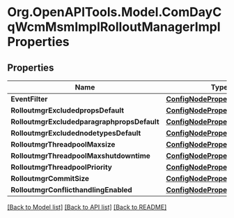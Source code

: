 # Org.OpenAPITools.Model.ComDayCqWcmMsmImplRolloutManagerImplProperties
## Properties

Name | Type | Description | Notes
------------ | ------------- | ------------- | -------------
**EventFilter** | [**ConfigNodePropertyString**](ConfigNodePropertyString.md) |  | [optional] 
**RolloutmgrExcludedpropsDefault** | [**ConfigNodePropertyArray**](ConfigNodePropertyArray.md) |  | [optional] 
**RolloutmgrExcludedparagraphpropsDefault** | [**ConfigNodePropertyArray**](ConfigNodePropertyArray.md) |  | [optional] 
**RolloutmgrExcludednodetypesDefault** | [**ConfigNodePropertyArray**](ConfigNodePropertyArray.md) |  | [optional] 
**RolloutmgrThreadpoolMaxsize** | [**ConfigNodePropertyInteger**](ConfigNodePropertyInteger.md) |  | [optional] 
**RolloutmgrThreadpoolMaxshutdowntime** | [**ConfigNodePropertyInteger**](ConfigNodePropertyInteger.md) |  | [optional] 
**RolloutmgrThreadpoolPriority** | [**ConfigNodePropertyDropDown**](ConfigNodePropertyDropDown.md) |  | [optional] 
**RolloutmgrCommitSize** | [**ConfigNodePropertyInteger**](ConfigNodePropertyInteger.md) |  | [optional] 
**RolloutmgrConflicthandlingEnabled** | [**ConfigNodePropertyBoolean**](ConfigNodePropertyBoolean.md) |  | [optional] 

[[Back to Model list]](../README.md#documentation-for-models) [[Back to API list]](../README.md#documentation-for-api-endpoints) [[Back to README]](../README.md)

